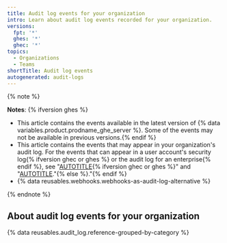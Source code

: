 ```yaml
---
title: Audit log events for your organization
intro: Learn about audit log events recorded for your organization.
versions:
  fpt: '*'
  ghes: '*'
  ghec: '*'
topics:
  - Organizations
  - Teams
shortTitle: Audit log events
autogenerated: audit-logs
---
```


{% note %}

**Notes**:
{% ifversion ghes %}
* This article contains the events available in the latest version of {% data variables.product.prodname_ghe_server %}. Some of the events may not be available in previous versions.{% endif %}
* This article contains the events that may appear in your organization's audit log. For the events that can appear in a user account's security log{% ifversion ghec or ghes %} or the audit log for an enterprise{% endif %}, see "[AUTOTITLE](/authentication/keeping-your-account-and-data-secure/security-log-events){% ifversion ghec or ghes %}" and "[AUTOTITLE](/admin/monitoring-activity-in-your-enterprise/reviewing-audit-logs-for-your-enterprise/audit-log-events-for-your-enterprise)."{% else %}."{% endif %}
* {% data reusables.webhooks.webhooks-as-audit-log-alternative %}

{% endnote %}

## About audit log events for your organization

{% data reusables.audit_log.reference-grouped-by-category %}

<!-- Content after this section is automatically generated -->

